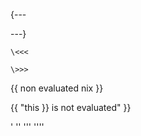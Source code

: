 \{---

\---}

```
\<<<
```

```
\>>>
```

\{{ non evaluated nix }}

{{ "this \}} is not evaluated" }}

' '' ''' ''''
